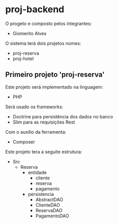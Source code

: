 # proj-backend

O progeto e composto pelos integrantes:
- Giomerito Alves

O sistema terá dois projetos nomes:

- proj-reserva
- proj-hotel

## Primeiro projeto 'proj-reserva'

Este projeto será implementado na linguagem:

- PHP

Será usado os frameworks:

- Doctrine para persistência dos dados no banco
- Slim para as requisições Rest

Com o auxilio da ferramenta:

- Composer

Este projeto tera a seguite estrutura:

- Src
  - Reserva
    - entidade
      - cliente
      - reserva
      - pagamento
    - persistencia
      - AbstractDAO
      - ClienteDAO
      - ReservaDAO
      - PagamentoDAO
